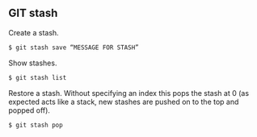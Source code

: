 ## GIT stash

Create a stash.

```bash
$ git stash save “MESSAGE FOR STASH”
```

Show stashes.

```bash
$ git stash list
```

Restore a stash. Without specifying an index this pops the stash at 0 (as expected acts like a stack, new stashes are pushed on to the top and popped off).

```bash
$ git stash pop
```
